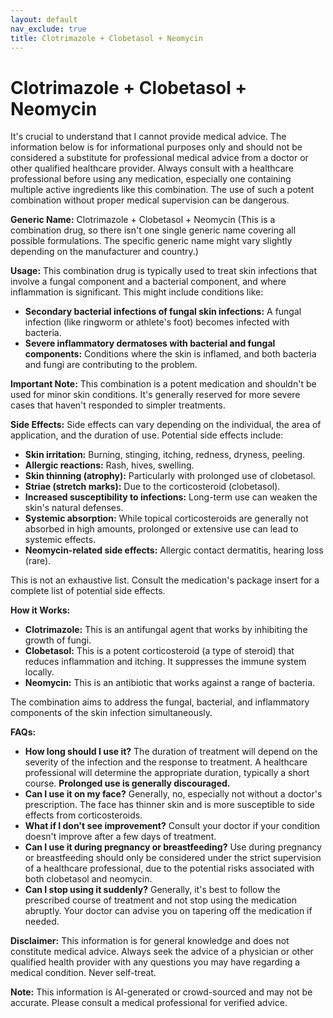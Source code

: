 ```yaml
---
layout: default
nav_exclude: true
title: Clotrimazole + Clobetasol + Neomycin
---
```


# Clotrimazole + Clobetasol + Neomycin

It's crucial to understand that I cannot provide medical advice. The information below is for informational purposes only and should not be considered a substitute for professional medical advice from a doctor or other qualified healthcare provider.  Always consult with a healthcare professional before using any medication, especially one containing multiple active ingredients like this combination.  The use of such a potent combination without proper medical supervision can be dangerous.

**Generic Name:**  Clotrimazole + Clobetasol + Neomycin (This is a combination drug, so there isn't one single generic name covering all possible formulations.  The specific generic name might vary slightly depending on the manufacturer and country.)


**Usage:** This combination drug is typically used to treat skin infections that involve a fungal component and a bacterial component, and where inflammation is significant.  This might include conditions like:

* **Secondary bacterial infections of fungal skin infections:**  A fungal infection (like ringworm or athlete's foot) becomes infected with bacteria.
* **Severe inflammatory dermatoses with bacterial and fungal components:**  Conditions where the skin is inflamed, and both bacteria and fungi are contributing to the problem.

**Important Note:**  This combination is a potent medication and shouldn't be used for minor skin conditions.  It's generally reserved for more severe cases that haven't responded to simpler treatments.


**Side Effects:**  Side effects can vary depending on the individual, the area of application, and the duration of use. Potential side effects include:

* **Skin irritation:** Burning, stinging, itching, redness, dryness, peeling.
* **Allergic reactions:** Rash, hives, swelling.
* **Skin thinning (atrophy):** Particularly with prolonged use of clobetasol.
* **Striae (stretch marks):**  Due to the corticosteroid (clobetasol).
* **Increased susceptibility to infections:**  Long-term use can weaken the skin's natural defenses.
* **Systemic absorption:** While topical corticosteroids are generally not absorbed in high amounts, prolonged or extensive use can lead to systemic effects.
* **Neomycin-related side effects:**  Allergic contact dermatitis, hearing loss (rare).

This is not an exhaustive list.  Consult the medication's package insert for a complete list of potential side effects.


**How it Works:**

* **Clotrimazole:** This is an antifungal agent that works by inhibiting the growth of fungi.
* **Clobetasol:** This is a potent corticosteroid (a type of steroid) that reduces inflammation and itching.  It suppresses the immune system locally.
* **Neomycin:** This is an antibiotic that works against a range of bacteria.

The combination aims to address the fungal, bacterial, and inflammatory components of the skin infection simultaneously.


**FAQs:**

* **How long should I use it?**  The duration of treatment will depend on the severity of the infection and the response to treatment.  A healthcare professional will determine the appropriate duration, typically a short course.  **Prolonged use is generally discouraged.**
* **Can I use it on my face?**  Generally, no, especially not without a doctor's prescription.  The face has thinner skin and is more susceptible to side effects from corticosteroids.
* **What if I don't see improvement?**  Consult your doctor if your condition doesn't improve after a few days of treatment.
* **Can I use it during pregnancy or breastfeeding?**  Use during pregnancy or breastfeeding should only be considered under the strict supervision of a healthcare professional, due to the potential risks associated with both clobetasol and neomycin.
* **Can I stop using it suddenly?**  Generally, it's best to follow the prescribed course of treatment and not stop using the medication abruptly.  Your doctor can advise you on tapering off the medication if needed.


**Disclaimer:** This information is for general knowledge and does not constitute medical advice.  Always seek the advice of a physician or other qualified health provider with any questions you may have regarding a medical condition.  Never self-treat.


**Note:** This information is AI-generated or crowd-sourced and may not be accurate. Please consult a medical professional for verified advice.